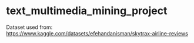 # text_multimedia_mining_project
Dataset used from: https://www.kaggle.com/datasets/efehandanisman/skytrax-airline-reviews
